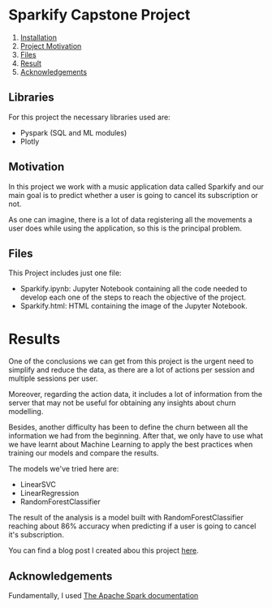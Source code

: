 # Sparkify Capstone Project

1. [Installation](#libraries)
2. [Project Motivation](#motivation)
3. [Files](#files)
4. [Result](#results)
5. [Acknowledgements](#acknowledgements)

## Libraries <a name="libraries"></a>
For this project the necessary libraries used are:
 - Pyspark (SQL and ML modules)
 - Plotly
 
## Motivation <a name="motivation"></a>
In this project we work with a music application data called Sparkify and our main goal is to predict whether a user is going to cancel its subscription or not.

As one can imagine, there is a lot of data registering all the movements a user does while using the application, so this is the principal problem.

## Files <a name="files"></a>
This Project includes just one file: 
 - Sparkify.ipynb: Jupyter Notebook containing all the code needed to develop each one of the steps to reach the objective of the project.
 - Sparkify.html: HTML containing the image of the Jupyter Notebook.

# Results <a name="results"></a>
One of the conclusions we can get from this project is the urgent need to simplify and reduce the data, as there are a lot of actions per session and multiple sessions per user.

Moreover, regarding the action data, it includes a lot of information from the server that may not be useful for obtaining any insights about churn modelling.

Besides, another difficulty has been to define the churn between all the information we had from the beginning. After that, we only have to use what we have learnt about Machine Learning to apply the best practices when training our models and compare the results.

The models we've tried here are:
 - LinearSVC
 - LinearRegression
 - RandomForestClassifier

The result of the analysis is a model built with RandomForestClassifier reaching about 86% accuracy when predicting if a user is going to cancel it's subscription.

You can find a blog post I created abou this project [here](https://medium.com/@e.pinomorato/predict-user-churn-with-spark-913f237d6e74).

## Acknowledgements<a name="acknowledgements"></a>
Fundamentally, I used [The Apache Spark documentation](https://spark.apache.org/docs/latest/)
